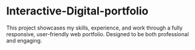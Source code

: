 # Interactive-Digital-portfolio
This project showcases my skills, experience, and work through a fully responsive, user-friendly web portfolio. Designed to be both professional and engaging.
